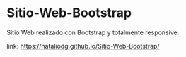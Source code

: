 # Sitio-Web-Bootstrap
Sitio Web realizado con Bootstrap y totalmente responsive.

link:
https://nataliodg.github.io/Sitio-Web-Bootstrap/
